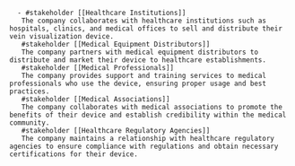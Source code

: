       - #stakeholder [[Healthcare Institutions]]
       The company collaborates with healthcare institutions such as hospitals, clinics, and medical offices to sell and distribute their vein visualization device.
       #stakeholder [[Medical Equipment Distributors]]
       The company partners with medical equipment distributors to distribute and market their device to healthcare establishments.
       #stakeholder [[Medical Professionals]]
       The company provides support and training services to medical professionals who use the device, ensuring proper usage and best practices.
       #stakeholder [[Medical Associations]]
       The company collaborates with medical associations to promote the benefits of their device and establish credibility within the medical community.
       #stakeholder [[Healthcare Regulatory Agencies]]
       The company maintains a relationship with healthcare regulatory agencies to ensure compliance with regulations and obtain necessary certifications for their device.

